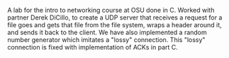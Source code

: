 A lab for the intro to networking course at OSU done in C. Worked with partner Derek DiCillo, to create a UDP server that receives a request for a file goes and gets that file from the file system, wraps a header around it, and sends it back to the client. We have also implemented a random number generator which imitates a "lossy" connection. This "lossy" connection is fixed with implementation of ACKs in part C.